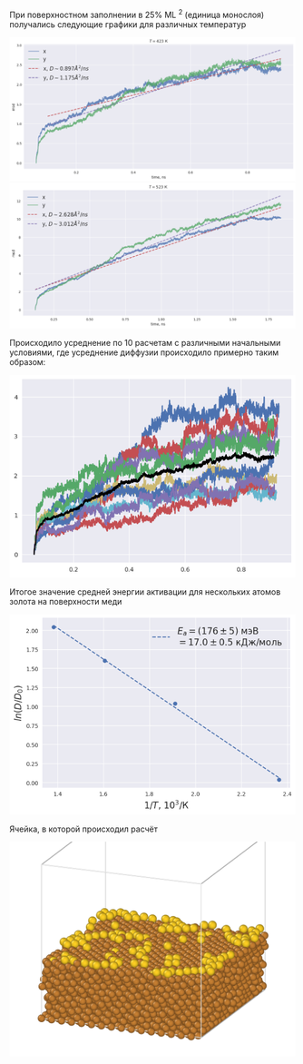
При поверхностном заполнении в 25% ML $^2$ (единица монослоя) получались следующие графики для различных температур

![](../Images/diffusion_eact.png)
![](../Images/diffusion_eact_523.png)


Происходило усреднение по 10 расчетам с различными начальными условиями, где усреднение диффузии происходило примерно таким образом:

![](../Images/diffusion_averaging.png)

Итогое значение средней энергии активации для нескольких атомов золота на поверхности меди

![](../Images/eact.png)

Ячейка, в которой происходил расчёт

![](../Images/md_eact_sim_cell.png)